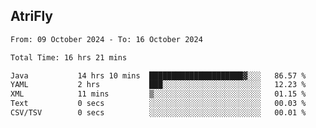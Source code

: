 ## AtriFly

<!--START_SECTION:waka-->

```txt
From: 09 October 2024 - To: 16 October 2024

Total Time: 16 hrs 21 mins

Java           14 hrs 10 mins  █████████████████████▓░░░   86.57 %
YAML           2 hrs           ███░░░░░░░░░░░░░░░░░░░░░░   12.23 %
XML            11 mins         ▒░░░░░░░░░░░░░░░░░░░░░░░░   01.15 %
Text           0 secs          ░░░░░░░░░░░░░░░░░░░░░░░░░   00.03 %
CSV/TSV        0 secs          ░░░░░░░░░░░░░░░░░░░░░░░░░   00.01 %
```

<!--END_SECTION:waka-->

